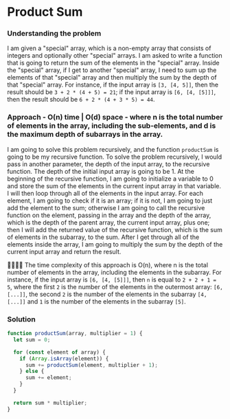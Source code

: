 # Product Sum

### Understanding the problem

I am given a "special" array, which is a non-empty array that consists of integers and optionally other "special" arrays. I am asked to write a function that is going to return the sum of the elements in the "special" array. Inside the "special" array, if I get to another "special" array, I need to sum up the elements of that "special" array and then multiply the sum by the depth of that "special" array. For instance, if the input array is `[3, [4, 5]]`, then the result should be `3 + 2 * (4 + 5) = 21`; if the input array is `[6, [4, [5]]]`, then the result should be `6 + 2 * (4 + 3 * 5) = 44`.

### Approach - O(n) time | O(d) space - where n is the total number of elements in the array, including the sub-elements, and d is the maximum depth of subarrays in the array.

I am going to solve this problem recursively, and the function `productSum` is going to be my recursive function. To solve the problem recursively, I would pass in another parameter, the depth of the input array, to the recursive function. The depth of the initial input array is going to be 1. At the beginning of the recursive function, I am going to initialize a variable to 0 and store the sum of the elements in the current input array in that variable. I will then loop through all of the elements in the input array. For each element, I am going to check if it is an array; if it is not, I am going to just add the element to the sum; otherwise I am going to call the recursive function on the element, passing in the array and the depth of the array, which is the depth of the parent array, the current input array, plus one; then I will add the returned value of the recursive function, which is the sum of elements in the subarray, to the sum. After I get through all of the elements inside the array, I am going to multiply the sum by the depth of the current input array and return the result.

🙋‍♀️🙋‍♂️ The time complexity of this approach is O(n), where n is the total number of elements in the array, including the elements in the subarray. For instance, if the input array is `[6, [4, [5]]]`, then `n` is equal to `2 + 2 + 1 = 5`, where the first `2` is the number of the elements in the outermost array: `[6, [...]]`, the second `2` is the number of the elements in the subarray `[4, [...]]` and `1` is the number of the elements in the subarray `[5]`.

### Solution

```js
function productSum(array, multiplier = 1) {
  let sum = 0;

  for (const element of array) {
    if (Array.isArray(element)) {
      sum += productSum(element, multiplier + 1);
    } else {
      sum += element;
    }
  }

  return sum * multiplier;
}
```
